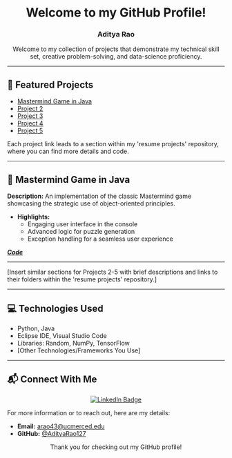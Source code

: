 <div align="center">

# Welcome to my GitHub Profile!
### Aditya Rao

Welcome to my collection of projects that demonstrate my technical skill set, creative problem-solving, and data-science proficiency.

</div>

---

## 📂 Featured Projects
- [Mastermind Game in Java](https://github.com/AdityaRao127/resume-projects#Mastermind-Game)
- [Project 2](https://github.com/AdityaRao127/resume-projects#project-2)
- [Project 3](https://github.com/AdityaRao127/resume-projects#project-3)
- [Project 4](https://github.com/AdityaRao127/resume-projects#project-4)
- [Project 5](https://github.com/AdityaRao127/resume-projects#project-5)

Each project link leads to a section within my 'resume projects' repository, where you can find more details and code.

---

## 🚀 Mastermind Game in Java
**Description:** An implementation of the classic Mastermind game showcasing the strategic use of object-oriented principles.

- **Highlights:**
  - Engaging user interface in the console
  - Advanced logic for puzzle generation
  - Exception handling for a seamless user experience

_[**Code**](https://github.com/AdityaRao127/resume-projects/tree/main/Mastermind)_

---

[Insert similar sections for Projects 2-5 with brief descriptions and links to their folders within the 'resume projects' repository.]

---

## 💻 Technologies Used
- Python, Java
- Eclipse IDE, Visual Studio Code
- Libraries: Random, NumPy, TensorFlow
- [Other Technologies/Frameworks You Use]

---

## 📬 Connect With Me

<div align="center">

[![LinkedIn Badge](https://img.shields.io/badge/-LinkedIn-blue?style=flat-square&logo=LinkedIn&logoColor=white)](https://www.linkedin.com/in/aditya-kr-rao/)

</div>

For more information or to reach out, here are my details:

- **Email:** arao43@ucmerced.edu
- **GitHub:** [@AdityaRao127](https://github.com/AdityaRao127)

<div align="center">
  
Thank you for checking out my GitHub profile!

</div>
